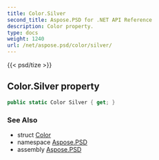 ```yaml
---
title: Color.Silver
second_title: Aspose.PSD for .NET API Reference
description: Color property. 
type: docs
weight: 1240
url: /net/aspose.psd/color/silver/
---
```

{{< psd/tize >}}
## Color.Silver property

```csharp
public static Color Silver { get; }
```

### See Also

* struct [Color](../)
* namespace [Aspose.PSD](../../color/)
* assembly [Aspose.PSD](../../../)


